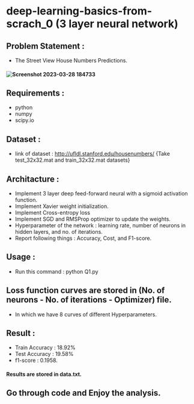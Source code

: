 # deep-learning-basics-from-scrach_0 (3 layer neural network)
## Problem Statement :
- The Street View House Numbers Predictions.
#### ![Screenshot 2023-03-28 184733](https://user-images.githubusercontent.com/116808590/228262687-ebb264b1-4039-40c7-b8e8-8c33e1e1e66e.png)
## Requirements :
- python
- numpy
- scipy.io
## Dataset :
- link of dataset : http://ufldl.stanford.edu/housenumbers/   {Take test_32x32.mat and train_32x32.mat datasets}
## Architacture :
- Implement 3 layer deep feed-forward neural with a sigmoid activation function.
- Implement Xavier weight initialization.
- Implement Cross-entropy loss
- Implement SGD and RMSProp optimizer to update the weights.
- Hyperparameter of the network : learning rate, number of neurons in hidden layers, and no. of iterations.
- Report following things : Accuracy, Cost, and F1-score.
## Usage :
- Run this command : python Q1.py
## Loss function curves are stored in (No. of neurons - No. of iterations - Optimizer) file.
- In which we have 8 curves of different Hyperparameters.
## Result :
- Train Accuracy : 18.92%
- Test Accuracy : 19.58%
- f1-score : 0.1958.
#### Results are stored in data.txt.
## Go through code and Enjoy the analysis.
